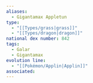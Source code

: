 ```yaml
---
aliases:
  - Gigantamax Appletun
type:
  - "[[Types/grass|grass]]"
  - "[[Types/dragon|dragon]]"
national dex number: 842
tags:
  - Galar
  - Gigantamax
evolution line:
  - "[[Pokémon/Applin|Applin]]"
associated: 
---
```

